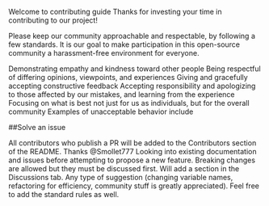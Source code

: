 Welcome to contributing guide
Thanks for investing your time in contributing to our project!

Please keep our community approachable and respectable, by following a few standards. It is our goal to make participation in this open-source community a harassment-free environment for everyone.

Demonstrating empathy and kindness toward other people
Being respectful of differing opinions, viewpoints, and experiences
Giving and gracefully accepting constructive feedback
Accepting responsibility and apologizing to those affected by our mistakes, and learning from the experience
Focusing on what is best not just for us as individuals, but for the overall community
Examples of unacceptable behavior include

##Solve an issue

All contributors who publish a PR will be added to the Contributors section of the README. Thanks @Smollet777
Looking into existing documentation and issues before attempting to propose a new feature.
Breaking changes are allowed but they must be discussed first. Will add a section in the Discussions tab.
Any type of suggestion (changing variable names, refactoring for efficiency, community stuff is greatly appreciated).
Feel free to add the standard rules as well.
